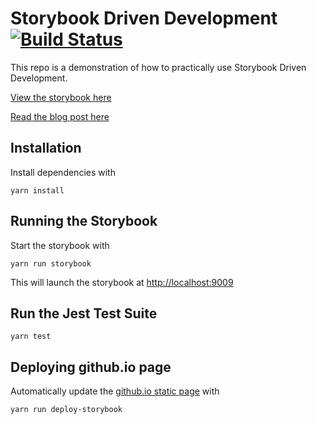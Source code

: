 # Storybook Driven Development [![Build Status](https://travis-ci.org/theinterned/Storybook-Driven-Development.svg?branch=master)](https://travis-ci.org/theinterned/Storybook-Driven-Development)

This repo is a demonstration of how to practically use Storybook Driven Development.

[View the storybook here](https://nulogy.github.io/Storybook-Driven-Development/)

[Read the blog post here](https://medium.com/@theinterned/storybook-driven-development-a3c517276c07#.k6thmvwfa)

## Installation
Install dependencies with
```
yarn install
```

## Running the Storybook
Start the storybook with
```
yarn run storybook
```

This will launch the storybook at [http://localhost:9009](http://localhost:9009)

## Run the Jest Test Suite
```
yarn test
```

## Deploying github.io page
Automatically update the [github.io static page](https://nulogy.github.io/Storybook-Driven-Development/) with
```
yarn run deploy-storybook
```
